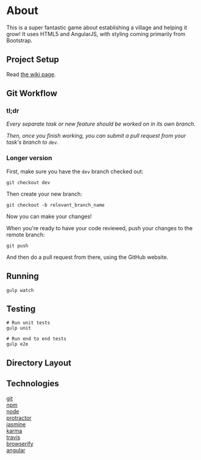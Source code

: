 # About

This is a super fantastic game about establishing a village and helping it grow! It uses HTML5 and AngularJS, with styling coming primarily from Bootstrap.

## Project Setup

Read [the wiki page](https://github.com/Arodang/Moroja/wiki/Project-Setup-Instructions).

## Git Workflow

### tl;dr

*Every separate task or new feature should be worked on in its own branch.*

*Then, once you finish working, you can submit a pull request from your task's branch to `dev`.*

### Longer version

First, make sure you have the `dev` branch checked out:

    git checkout dev

Then create your new branch:

    git checkout -b relevant_branch_name

Now you can make your changes!

When you're ready to have your code reviewed, push your changes to the remote branch:

    git push

And then do a pull request from there, using the GitHub website.

## Running

    gulp watch

## Testing

    # Run unit tests
    gulp unit

    # Run end to end tests 
    gulp e2e

## Directory Layout


## Technologies

[git](http://git-scm.com/)  
[npm](https://www.npmjs.org/)  
[node](http://nodejs.org)  
[protractor](https://github.com/angular/protractor)  
[jasmine](http://jasmine.github.io)  
[karma](http://karma-runner.github.io)  
[travis](https://travis-ci.org/)  
[browserify](http://browserify.org/)  
[angular](http://angularjs.org)
